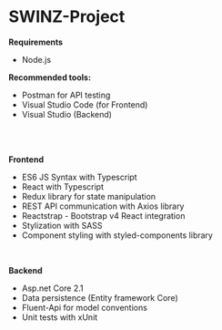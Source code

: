 # SWINZ-Project
<b>Requirements</b></br>
- Node.js </br> 

<b>Recommended tools:</b></br>
- Postman for API testing
- Visual Studio Code (for Frontend)
- Visual Studio (Backend)
</br>
</br>

<b>Frontend</b>
- ES6 JS Syntax with Typescript
- React with Typescript 
- Redux library for state manipulation 
- REST API communication with Axios library  
- Reactstrap - Bootstrap v4 React integration
- Stylization with SASS
- Component styling with styled-components library

</br>

<b>Backend</b>
- Asp.net Core 2.1
- Data persistence (Entity framework Core)
- Fluent-Api for model conventions
- Unit tests with xUnit </br>

